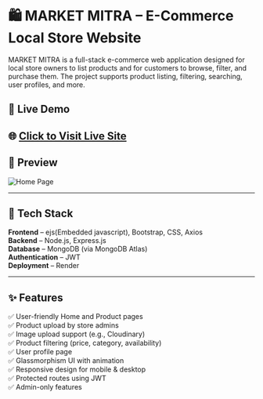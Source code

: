 # 🛍️ MARKET MITRA – E-Commerce Local Store Website

MARKET MITRA is a full-stack e-commerce web application designed for local store owners to list products and for customers to browse, filter, and purchase them. The project supports product listing, filtering, searching, user profiles, and more.

## 🚀 Live Demo

🌐 [Click to Visit Live Site](https://e-commerce-maket-mitra.onrender.com) 
---

## 📸 Preview

![Home Page](./screenshots/home.png)

---

## 📁 Tech Stack

**Frontend** – ejs(Embedded javascript), Bootstrap, CSS, Axios  
**Backend** – Node.js, Express.js  
**Database** – MongoDB (via MongoDB Atlas)  
**Authentication** – JWT  
**Deployment** – Render

---

## ✨ Features

✅ User-friendly Home and Product pages  
✅ Product upload by store admins  
✅ Image upload support (e.g., Cloudinary)  
✅ Product filtering (price, category, availability)  
✅ User profile page  
✅ Glassmorphism UI with animation  
✅ Responsive design for mobile & desktop  
✅ Protected routes using JWT  
✅ Admin-only features
